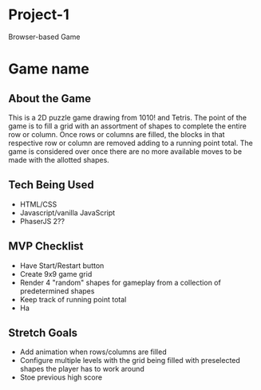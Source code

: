 # Project-1
Browser-based Game

# Game name 

## About the Game
This is a 2D puzzle game drawing from 1010! and Tetris. The point of the game is to fill a grid with an assortment of shapes to complete the entire row or column. Once rows or columns are filled, the blocks in that respective row or column are removed adding to a running point total. The game is considered over once there are no more available moves to be made with the allotted shapes.

## Tech Being Used
* HTML/CSS
* Javascript/vanilla JavaScript
* PhaserJS 2??

## MVP Checklist
* Have Start/Restart button
* Create 9x9 game grid
* Render 4 "random" shapes for gameplay from a collection of predetermined shapes
* Keep track of running point total
* Ha


## Stretch Goals
* Add animation when rows/columns are filled
* Configure multiple levels with the grid being filled with preselected shapes the player has to work around
* Stoe previous high score
